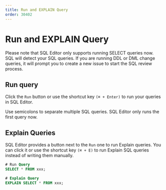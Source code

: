 ```yaml
---
title: Run and EXPLAIN Query
order: 30402
---
```


# Run and EXPLAIN Query

<hint-block type="info">

Please note that SQL Editor only supports running SELECT queries now. SQL will detect your SQL queries. If you are running DDL or DML change queries, it will prompt you to create a new issue to start the SQL review process.

</hint-block>

## Run query

Click the `Run` button or use the shortcut key `(⌘ + Enter)` to run your queries in SQL Editor.

Use semicolons to separate multiple SQL queries. SQL Editor only runs the first query now.

## Explain Queries

SQL Editor provides a button next to the `Run` one to run Explain queries. You can click it or use the shortcut key `(⌘ + E)` to run Explain SQL queries instead of writing them manually.

```sql
# Run Query
SELECT * FROM xxx;

# Explain Query
EXPLAIN SELECT * FROM xxx;
```
